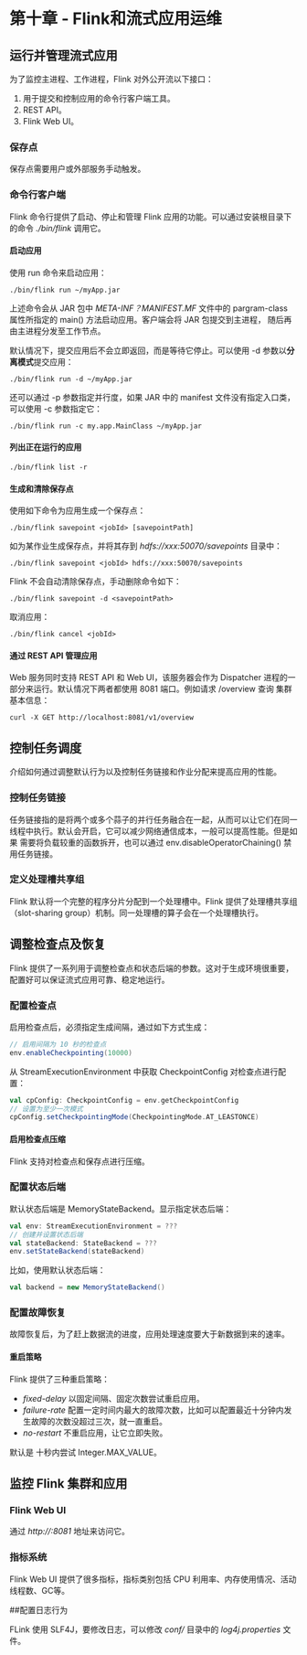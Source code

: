 # 第十章 - Flink和流式应用运维

## 运行并管理流式应用

为了监控主进程、工作进程，Flink 对外公开流以下接口：

1. 用于提交和控制应用的命令行客户端工具。
2. REST API。
3. Flink Web UI。

### 保存点

保存点需要用户或外部服务手动触发。

### 命令行客户端

Flink 命令行提供了启动、停止和管理 Flink 应用的功能。可以通过安装根目录下的命令 _./bin/flink_ 调用它。

#### 启动应用

使用 run 命令来启动应用：
```shell
./bin/flink run ~/myApp.jar
```

上述命令会从 JAR 包中 _META-INF？MANIFEST.MF_ 文件中的 pargram-class 属性所指定的 main() 方法启动应用。客户端会将 JAR 包提交到主进程，
随后再由主进程分发至工作节点。

默认情况下，提交应用后不会立即返回，而是等待它停止。可以使用 -d 参数以**分离模式**提交应用：

```shell
./bin/flink run -d ~/myApp.jar
```

还可以通过 -p 参数指定并行度，如果 JAR 中的 manifest 文件没有指定入口类，可以使用 -c 参数指定它：

```shell
./bin/flink run -c my.app.MainClass ~/myApp.jar
```

#### 列出正在运行的应用

```shell
./bin/flink list -r 
```

#### 生成和清除保存点

使用如下命令为应用生成一个保存点：
```shell
./bin/flink savepoint <jobId> [savepointPath] 
```

如为某作业生成保存点，并将其存到 _hdfs://xxx:50070/savepoints_ 目录中：
```shell
./bin/flink savepoint <jobId> hdfs://xxx:50070/savepoints
```

Flink 不会自动清除保存点，手动删除命令如下：
```shell
./bin/flink savepoint -d <savepointPath> 
```

取消应用：
```shell
./bin/flink cancel <jobId> 
```

#### 通过 REST API 管理应用

Web 服务同时支持 REST API 和 Web UI，该服务器会作为 Dispatcher 进程的一部分来运行。默认情况下两者都使用 8081 端口。例如请求 /overview 查询
集群基本信息：

```shell
curl -X GET http://localhost:8081/v1/overview
```

## 控制任务调度

介绍如何通过调整默认行为以及控制任务链接和作业分配来提高应用的性能。

### 控制任务链接

任务链接指的是将两个或多个蒜子的并行任务融合在一起，从而可以让它们在同一线程中执行。默认会开启，它可以减少网络通信成本，一般可以提高性能。但是如果
需要将负载较重的函数拆开，也可以通过 env.disableOperatorChaining() 禁用任务链接。

### 定义处理槽共享组

Flink 默认将一个完整的程序分片分配到一个处理槽中。Flink 提供了处理槽共享组（slot-sharing group）机制。同一处理槽的算子会在一个处理槽执行。

## 调整检查点及恢复

Flink 提供了一系列用于调整检查点和状态后端的参数。这对于生成环境很重要，配置好可以保证流式应用可靠、稳定地运行。

### 配置检查点

启用检查点后，必须指定生成间隔，通过如下方式生成：

```scala
// 启用间隔为 10 秒的检查点
env.enableCheckpointing(10000)
```

从 StreamExecutionEnvironment 中获取 CheckpointConfig 对检查点进行配置：

```scala
val cpConfig: CheckpointConfig = env.getCheckpointConfig
// 设置为至少一次模式
cpConfig.setCheckpointingMode(CheckpointingMode.AT_LEASTONCE)
```

#### 启用检查点压缩

Flink 支持对检查点和保存点进行压缩。

### 配置状态后端

默认状态后端是 MemoryStateBackend。显示指定状态后端：

```scala
val env: StreamExecutionEnvironment = ???
// 创建并设置状态后端
val stateBackend: StateBackend = ???
env.setStateBackend(stateBackend)
```

比如，使用默认状态后端：

```scala
val backend = new MemoryStateBackend()
```

### 配置故障恢复

故障恢复后，为了赶上数据流的进度，应用处理速度要大于新数据到来的速率。

#### 重启策略

Flink 提供了三种重启策略：

* _fixed-delay_ 以固定间隔、固定次数尝试重启应用。
* _failure-rate_ 配置一定时间内最大的故障次数，比如可以配置最近十分钟内发生故障的次数没超过三次，就一直重启。
* _no-restart_ 不重启应用，让它立即失败。

默认是 十秒内尝试 Integer.MAX_VALUE。

## 监控 Flink 集群和应用

### Flink Web UI

通过 _http://<jobmanager-hostname>:8081_ 地址来访问它。

### 指标系统

Flink Web UI 提供了很多指标，指标类别包括 CPU 利用率、内存使用情况、活动线程数、GC等。

##配置日志行为

FLink 使用 SLF4J，要修改日志，可以修改 _conf/_ 目录中的 _log4j.properties_ 文件。